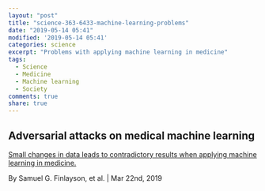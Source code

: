 ```yaml
---
layout: "post"
title: "science-363-6433-machine-learning-problems"
date: "2019-05-14 05:41"
modified: '2019-05-14 05:41'
categories: science
excerpt: "Problems with applying machine learning in medicine"
tags:
  - Science
  - Medicine
  - Machine learning
  - Society
comments: true
share: true
---
```


## Adversarial attacks on medical machine learning

[Small changes in data leads to contradictory results when applying machine learning in medicine.](https://search.sciencemag.org/?searchTerm=adversarial%20attacks%20medical%20machine%20learning&order=tfidf&limit=textFields&pageSize=10&&)

By Samuel G. Finlayson, et al. | Mar 22nd, 2019
